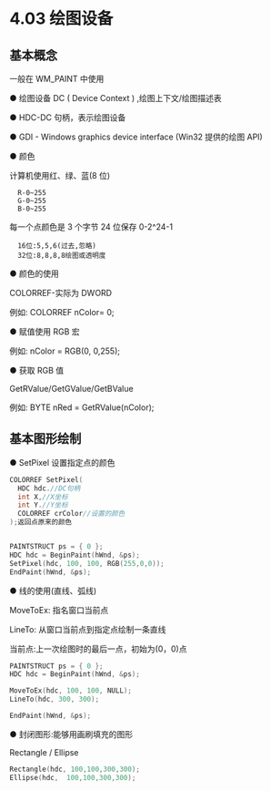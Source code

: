 # 4.03 绘图设备

## 基本概念

一般在 WM_PAINT 中使用

● 绘图设备 DC ( Device Context ) ,绘图上下文/绘图描述表

● HDC-DC 句柄，表示绘图设备

● GDI - Windows graphics device interface (Win32 提供的绘图 API)

● 颜色

  计算机使用红、绿、蓝(8 位)

      R-0~255
      G-0~255
      B-0~255

  每一个点颜色是 3 个字节 24 位保存 0-2^24-1

      16位:5,5,6(过去,忽略)
      32位:8,8,8,8绘图或透明度

● 颜色的使用

COLORREF-实际为 DWORD

例如: COLORREF nColor= 0;

● 赋值使用 RGB 宏

例如: nColor = RGB(0, 0,255);

● 获取 RGB 值

GetRValue/GetGValue/GetBValue

例如: BYTE nRed = GetRValue(nColor);

## 基本图形绘制

● SetPixel 设置指定点的颜色

```cpp
COLORREF SetPixel(
  HDC hdc.//DC句柄
  int X,//X坐标
  int Y.//Y坐标
  COLORREF crColor//设置的颜色
);返回点原来的颜色


PAINTSTRUCT ps = { 0 };
HDC hdc = BeginPaint(hWnd, &ps);
SetPixel(hdc, 100, 100, RGB(255,0,0));
EndPaint(hWnd, &ps);
```

● 线的使用(直线、弧线)

MoveToEx: 指名窗口当前点

LineTo: 从窗口当前点到指定点绘制一条直线

当前点:上一次绘图时的最后一点，初始为(0，0)点

```cpp
PAINTSTRUCT ps = { 0 };
HDC hdc = BeginPaint(hWnd, &ps);

MoveToEx(hdc, 100, 100, NULL);
LineTo(hdc, 300, 300);

EndPaint(hWnd, &ps);
```

● 封闭图形:能够用画刷填充的图形

Rectangle / Ellipse

```CPP
Rectangle(hdc, 100,100,300,300);
Ellipse(hdc,  100,100,300,300);
```
